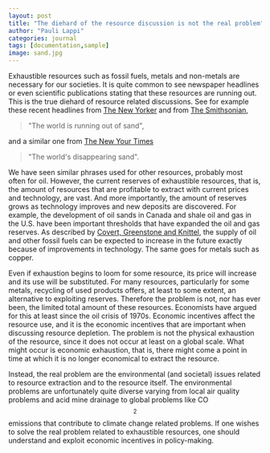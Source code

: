 ```yaml
---
layout: post
title: "The diehard of the resource discussion is not the real problem"
author: "Pauli Lappi"
categories: journal
tags: [documentation,sample]
image: sand.jpg
---
```

Exhaustible resources such as fossil fuels, metals and non-metals are necessary 
for our societies. It is quite common to see newspaper headlines or even scientific publications stating that these resources are running out. This is the true diehard of resource related 
discussions. See for example these recent headlines from [The New Yorker](https://www.newyorker.com/magazine/2017/05/29/the-world-is-running-out-of-sand) and
from [The Smithsonian](https://www.smithsonianmag.com/science-nature/world-facing-global-sand-crisis-180964815/),

> "The world is running out of sand",

and a similar one from [The New Your Times](https://www.nytimes.com/2016/06/23/opinion/the-worlds-disappearing-sand.html)

> "The world's disappearing sand".

We have seen similar phrases used for other resources, probably most often for oil. 
However, the current reserves of exhaustible resources, that is, the amount of resources 
that are profitable to extract with current prices and technology, are vast. And more 
importantly, the amount of reserves grows as technology improves and new deposits are 
discovered. For example, the development of oil sands in Canada and shale oil and gas 
in the U.S. have been important thresholds that have expanded the oil and gas reserves. 
As described by [Covert, Greenstone and Knittel](https://www.aeaweb.org/articles?id=10.1257/jep.30.1.117), 
the supply of oil and other fossil fuels can be expected to increase 
in the future exactly because of improvements in technology. The same goes for metals such 
as copper.

Even if exhaustion begins to loom for some resource, its price will increase and 
its use will be substituted. For many resources, particularly for some metals, 
recycling of used products offers, at least to some extent, an alternative to 
exploiting reserves. Therefore the problem is not, nor has ever been, the limited 
total amount of these resources. Economists have argued for this at least since the
 oil crisis of 1970s. Economic incentives affect the resource use, and it is the
 economic incentives that are important when discussing resource depletion. The problem 
 is not the physical exhaustion of the resource, since it does not occur at least on a global
 scale. What might occur is economic exhaustion, that is, there might come a point in time 
 at which it is no longer economical to extract the resource. 
 
 Instead, the real problem are 
 the environmental (and societal) issues related to resource extraction and to the resource
 itself. The environmental problems are unfortunately quite diverse varying from local air 
quality problems and acid mine drainage to global problems like CO$$_2$$ emissions that 
contribute to climate change related problems. If one wishes to solve the real problem 
related to exhaustible resources, 
 one should understand and exploit economic incentives in policy-making.
 
 
 